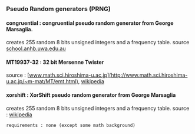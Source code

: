 ### Pseudo Random generators (PRNG)
#### congruential : congruential pseudo random generator from George Marsaglia.
creates 255 random 8 bits unsigned integers and a frequency table.
source [school.anhb.uwa.edu.au](http://school.anhb.uwa.edu.au/personalpages/kwessen/shared/Marsaglia03.html)

#### MT19937-32   : 32 bit Mersenne Twister
source : [www.math.sci.hiroshima-u.ac.jp](http://www.math.sci.hiroshima-u.ac.jp/~m-mat/MT/emt.html), [wikipedia](http://en.wikipedia.org/wiki/Mersenne_twister)
       
#### xorshift     : XorShift pseudo random generator from George Marsaglia
creates 255 random 8 bits unsigned integers and a frequency table.
source : [wikipedia](http://en.wikipedia.org/wiki/Xorshift)


    requirements : none (except some math background)
